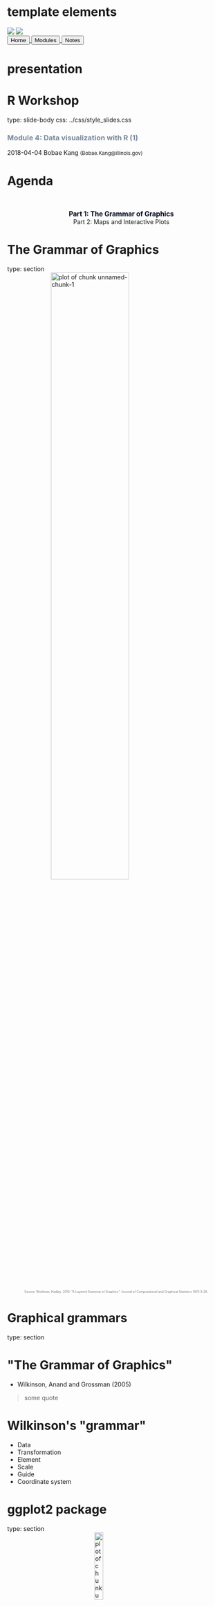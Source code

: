 # template elements
<div class="header"></div>
<div class="footer"></div>
<img src="../images/icjia.png" class="logo"></img>
<img src="../images/il_seal.gif" class="seal"></img>
<div class="buttons">
<a href="../index.html">
  <button type="button">Home</button>
</a>
<a href="../modules.html">
  <button type="button">Modules</button>
</a>
<a href="../notes/module4_notes1.html">
  <button type="button">Notes</button>
</a>
</div>
<link href="https://fonts.googleapis.com/css?family=Oswald" rel="stylesheet">


# presentation
R Workshop
========================================================
type: slide-body
css: ../css/style_slides.css
<h3 style="color: #789">Module 4: Data visualization with R (1)</h3>  
2018-04-04  
Bobae Kang  
<small>(Bobae.Kang@illinois.gov)</small>  


Agenda
========================================================
<div style="text-align:center; margin-top:10%;">
<ul style="list-style: none">
<li style="color: #00061a; font-size: 1.1em; font-weight:700">
  Part 1: The Grammar of Graphics</li>
<li>
  Part 2: Maps and Interactive Plots</li>
</div>


The Grammar of Graphics 
========================================================
type: section
<img src="../images/grammar-of-graphics1.png" title="plot of chunk unnamed-chunk-1" alt="plot of chunk unnamed-chunk-1" width="60%" style="display: block; margin: auto; box-shadow: none;" />
<p style="font-size:0.5em; text-align: center; color: #777;">
Source: Wickham, Hadley. 2010. "A Layered Grammar of Graphics." Journal of Computational and Graphical Statistics 19(1):3-28.
</p>


Graphical grammars
========================================================
type: section


"The Grammar of Graphics"
========================================================
* Wilkinson, Anand and Grossman (2005)

> some quote 


Wilkinson's "grammar"
========================================================
* Data
* Transformation
* Element
* Scale
* Guide
* Coordinate system


ggplot2 package
========================================================
type: section
<img src="../images/ggplot2.png" title="plot of chunk unnamed-chunk-2" alt="plot of chunk unnamed-chunk-2" width="20%" style="display: block; margin: auto; box-shadow: none;" />
<p style="font-size:0.5em; text-align: center; color: #777;">
Source: <a href="https://d33wubrfki0l68.cloudfront.net/0ab849ed51b0b866ef6895c253d3899f4926d397/dbf0f/images/hex-ggplot2.png">tidyverse.com</a>
</p>


Motivation
========================================================
* Hadly Wickham (2010)

> some quote


Comparison
========================================================
<img src="../images/grammar-of-graphics2.png" title="plot of chunk unnamed-chunk-3" alt="plot of chunk unnamed-chunk-3" width="60%" style="display: block; margin: auto; box-shadow: none;" />
<p style="font-size:0.5em; text-align: center; color: #777;">
Source: Wickham, Hadley. 2010. "A Layered Grammar of Graphics." Journal of Computational and Graphical Statistics 19(1):3-28.
</p>


Basic components
========================================================
* Data and aesthetic mappings
* Geometic objects
* Labels


Data and aesthetic mappings
========================================================

```r
# data and aesthetics
ggplot(data, aes(x, y, ...))
```
* `data` is a data frame object (or its variant)
* `aes()` defines aesthetic mappings
    * `x` and `y` are columns in `data` input to be mapped to the x-axis and y-axis
    
    
More on aes()
========================================================
* `colour` and `fill`
* `shape` and `linetype`
* `size`
* `alpha`


Geometric objects
========================================================

```r
# adding one or more geometric objects
ggplot(data, aes(x, y, ...)) +
  geom_object()
```
* There are many "geom" objects for different graph types:
  * `geom_point` for scatterplot
  * `geom_line` for line graph
  * `geom_bar` and `geom_col` for bar graph 
  * `geom_histogram` for histogram
  * and more...


========================================================

```r
# adding one or more geometric objects
ggplot(data) +
  geom_object(aes(x, y, ...))
```
* A `geom` object can take its own `aes` input
    * All `aes` specifications can be directly provided for each geometric object


========================================================

```r
# geom point example
ggplot(data, aes(x, y)) +
  geom_point()
```

========================================================

```r
# geom line example
ggplot(data, aes(x, y)) +
  geom_line()
```

========================================================

```r
# geom bar example
ggplot(data, aes(x, y)) +
  geom_bar()
```


========================================================

```r
# geom col example
ggplot(data, aes(x, y)) +
  geom_col()
```


========================================================

```r
# geom histogram example
ggplot(data, aes(x, y)) +
  geom_histogram()
```


========================================================
**Other `geom` objects**
* `geom_abline`, `geom_hline`, and `geom_vline` for reference lines
* `geom_density` for density plots
* `geom_text` and `geom_label` for texts
* `geom_box` for box plots
* `geom_polygon` for polygons
* See [the official reference page](http://ggplot2.tidyverse.org/reference/index.html#section-layer-geoms) for the full list of `geom`s.


Labels
========================================================

```r
# adding labels
plot + labs(title, subtitle, caption, x, y, ...)
```
* Each argument of `labs()` take a character vector of length 1
    * `title` and `subtitle` appear at the top-left.
    * `caption` appears at the bottom-right
    * `x` and `y` are for x-axis and y-axis names
* Adjusting the position and style of labels is handled via `theme()`


========================================================

```r
# alternatively ...
plot +
  xlab(label) +
  ylab(label) +
  ggtitle(label, subtitle = NULL)
```


========================================================

```r
# a generic example with title, subtitle, and axes names
```


========================================================

```r
# break down a long title into multiple lines with \n
# and use stylized text
```


Practice 1
========================================================

```r
# basic plot with a single geom and all labels
```


Practice 2
========================================================

```r
# a plot with multiple geoms
```



Additional components
========================================================
* Scales
* Guides
* Facets
* Coordinate systems
* Themes


Scales
========================================================
* Scales control "the details of how data values are translated to visual properties"
* Scale limits
* Position scales (discrete, continuous, datetime)
* Others


========================================================
**Scale limits**

```r
plot +
  xlim(...) +
  ylim(...) +
  lims(...)
```


========================================================
**Position scales (discrete)**

```r
# replace * with x or y
scale_*_discrete(name, breaks, labels, limits, ...)
```
* `name`
* `breaks`
* `labels`
* `limits`


========================================================
**Position scales (continuous)**

```r
# replace * with x or y
scale_*_continuous(name, breaks, labels, limits, ...)

scale_*_log10(...)

scale_*_sqrt(...)

scale_*_reverse(...)
```


========================================================
**Position scales (datetime)**

```r
# replace * with x or y
scale_*_date(name, breaks, labels, limits, ...)

scale_*_datetime(...)

scale_*_time(...)
```


========================================================
**Custom scale "manuals"**

```r
scale_*_manual(name, breaks, labels, limits, ...)
```
* "Manual" is available for:
    * `colour`
    * `fill`
    * `size`
    * `shape`
    * `linetype`
    * `alpha`


Guides
========================================================



========================================================
some examples here



Coordinate systems
========================================================

```r
plot + coord_cartesian()
```

* The default system is `coord_cartesian`
  * Can be tweatked with: `coord_fixed`, `coord_flip`, `coord_map` and `coord_trans`
* An alternative, polar coordiante system can be used with `coord_polar`
  * Most commonly used for creating a pie chart


========================================================

```r
# coord flip example
```


========================================================

```r
# pie chart example using coord polar
```


Facets
========================================================

```r
plot + facet_grid(facets, scales, ...)
plot + facet_wrap(facets, nrow, ncol, scales, ...)
```
* A great way to visualize multi-dimensional data as a series of 2D graphes
* `facets` input takes a "formula" according to which the faceting is applied

========================================================
**facet_grid vs facet_wrap**

* `facet_grid()` and `facet_wrap()` are mostly similar to each other
* However, they differs where:
    * `facet_grid()` facets the plot with a variable in a single direction (horizontal or vertical)
    * `facet_wrap()` simply places the facets next to each other and wraps them accoridng to the provided number of columns and/or rows.


========================================================

```r
# facet_grid horizontal
```


========================================================

```r
# facet_grid horizontal 2 with free scales
```


========================================================

```r
# facet_grid vertical
```


========================================================

```r
# facet_grid two-dimensional
```


========================================================

```r
# facet wrap
```


========================================================

```r
# facet wrap 2 with specified nrow/ncol 
```


Themes
========================================================

```r
# themes
plot + theme_gray(base_size = 11, base_family = "")
```
* `ggplot2` offers several predefined themes
    * the default theme is `theme_gray()` (or `theme_grey()`)
    * `base_size` controls the base font size
    * `base_family` controls the base font family ("serif", "sans", "mono")
* `ggthemes` pacakge offers more predefined themes


========================================================



========================================================

```r
plot + theme_bw()
```


========================================================

```r
plot + theme_linedraw()
```


========================================================

```r
plot + theme_light()
```


========================================================

```r
plot + theme_dark()
```


========================================================

```r
plot + theme_minimal()
```


========================================================

```r
plot + theme_classic()
```


========================================================

```r
plot + theme_void()
```


========================================================
**Fine-tuning the plot with `theme`**

```r
plot + theme(...)
```
* `theme` has arguments to control and motify individual components of a plot theme:
    * all line, rectangular, text and title elements
    * aspect ratio of the panel
    * axis title, text, ticks, and lines
    * legend background, margin, text, title, position, and more
    * panel aspect ratio, border, and grid lines
    * and more


========================================================

```r
# with an elaborate theme with guide
```


ggplot2 resources
========================================================
* `ggplot2` official [reference](http://ggplot2.tidyverse.org/reference/index.html)
* ["Data Visualization Cheat Sheet"](https://github.com/rstudio/cheatsheets/raw/master/data-visualization-2.1.pdf) by RStudio
* [*R Graphics Cookbook*](http://www.cookbook-r.com/Graphs/) by Winston Chang
* [`ggplot2` tutorials in *r-statistics.co*](http://r-statistics.co/ggplot2-Tutorial-With-R.html) by Selva Prabhakaran
* Extending `ggplot2`:
    * [*`ggplot2` extentions*](http://www.ggplot2-exts.org/index.html) website by Daniel Emaasit


Questions?
========================================================
type: section
<img src="https://media.tenor.com/images/4ea52aade3c0ee8cdf2ec81f0dae34ff/tenor.gif" title="plot of chunk unnamed-chunk-45" alt="plot of chunk unnamed-chunk-45" width="40%" style="display: block; margin: auto; box-shadow: none;" />
<p style="font-size:0.5em; text-align:center; color: #777;">
Source: <a href="https://tenor.com/view/mario-question-block-super-mario-gif-7732885">tenor.com</a>
</p>


========================================================
References
<ul style="font-size: 0.6em; list-style-type:none">
  <li><a href="#">1</a></li>
  <li><a href="#">2</a></li>
  <li><a href="#">3</a></li>
  <li><a href="#"></a></li>
</ul>


========================================================
type: section
<img src="../images/pause.png" title="plot of chunk unnamed-chunk-46" alt="plot of chunk unnamed-chunk-46" width="45%" style="display: block; margin: auto; box-shadow: none;" />
<p style="font-size:0.5em; text-align:center; color: #777;">
Source: <a href="https://www.wikimedia.org">Wikimedia.org</a>
</p>

